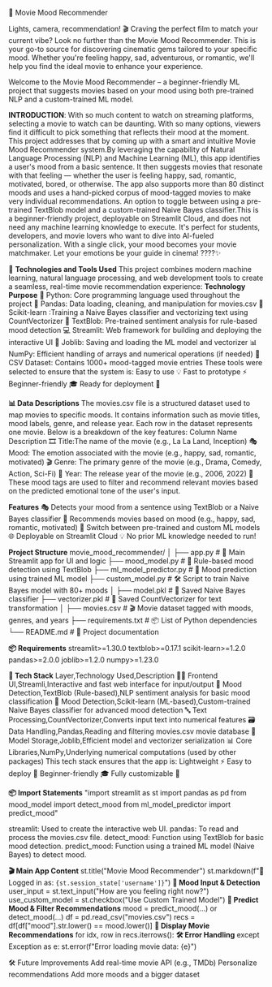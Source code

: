 🎥 Movie Mood Recommender

Lights, camera, recommendation! 🎬 Craving the perfect film to match your current vibe? Look no further than the Movie Mood Recommender. This is your go-to source for discovering cinematic gems tailored to your specific mood. Whether you're feeling happy, sad, adventurous, or romantic, we'll help you find the ideal movie to enhance your experience.

Welcome to the Movie Mood Recommender – a beginner-friendly ML project that suggests movies based on your mood using both pre-trained NLP and a custom-trained ML model.

**INTRODUCTION**:
With so much content to watch on streaming platforms, selecting a movie to watch can be daunting. With so many options, viewers find it difficult to pick something that reflects their mood at the moment. This project addresses that by coming up with a smart and intuitive Movie Mood Recommender system.By leveraging the capability of Natural Language Processing (NLP) and Machine Learning (ML), this app identifies a user's mood from a basic sentence. It then suggests movies that resonate with that feeling — whether the user is feeling happy, sad, romantic, motivated, bored, or otherwise. The app also supports more than 80 distinct moods and uses a hand-picked corpus of mood-tagged movies to make very individual recommendations. An option to toggle between using a pre-trained TextBlob model and a custom-trained Naive Bayes classifier.This is a beginner-friendly project, deployable on Streamlit Cloud, and does not need any machine learning knowledge to execute.
It's perfect for students, developers, and movie lovers who want to dive into AI-fueled personalization. With a single click, your mood becomes your movie matchmaker.
Let your emotions be your guide in cinema! ????️✨

🧠 **Technologies and Tools Used**
This project combines modern machine learning, natural language processing, and web development tools to create a seamless, real-time movie recommendation experience:
**Technology	Purpose**
🐍 Python:	Core programming language used throughout the project
🧾 Pandas:	Data loading, cleaning, and manipulation for movies.csv
🔢 Scikit-learn	:Training a Naive Bayes classifier and vectorizing text using CountVectorizer
🧠 TextBlob: Pre-trained sentiment analysis for rule-based mood detection
💻 Streamlit: Web framework for building and deploying the interactive UI
💾 Joblib: Saving and loading the ML model and vectorizer
📊 NumPy: Efficient handling of arrays and numerical operations (if needed)
📁 CSV Dataset: Contains 1000+ mood-tagged movie entries
These tools were selected to ensure that the system is:
Easy to use 💡
Fast to prototype ⚡
Beginner-friendly 🎓
Ready for deployment 🚀

**📊 Data Descriptions**
The movies.csv file is a structured dataset used to map movies to specific moods. It contains information such as movie titles, mood labels, genre, and release year. Each row in the dataset represents one movie.
Below is a breakdown of the key features:
Column Name	Description
🎞 Title:The name of the movie (e.g., La La Land, Inception)
🎭 Mood: The emotion associated with the movie (e.g., happy, sad, romantic, motivated)
🎬 Genre: The primary genre of the movie (e.g., Drama, Comedy, Action, Sci-Fi)
📅 Year: The release year of the movie (e.g., 2006, 2022)
🧠 These mood tags are used to filter and recommend relevant movies based on the predicted emotional tone of the user's input.

**Features**
🎭 Detects your mood from a sentence using TextBlob or a Naive Bayes classifier
🍿 Recommends movies based on mood (e.g., happy, sad, romantic, motivated)
🧠 Switch between pre-trained and custom ML models
🌐 Deployable on Streamlit Cloud
💡 No prior ML knowledge needed to run!

**Project Structure**
movie_mood_recommender/
│
├── app.py                  # 🎯 Main Streamlit app for UI and logic
├── mood_model.py           # 🧠 Rule-based mood detection using TextBlob
├── ml_model_predictor.py   # 🤖 Mood prediction using trained ML model
├── custom_model.py         # 🛠️ Script to train Naive Bayes model with 80+ moods
│
├── model.pkl               # 🧾 Saved Naive Bayes classifier
├── vectorizer.pkl          # 🧾 Saved CountVectorizer for text transformation
│
├── movies.csv              # 🎬 Movie dataset tagged with moods, genres, and years
├── requirements.txt        # 📦 List of Python dependencies
└── README.md               # 📘 Project documentation


**📦 Requirements**
streamlit>=1.30.0
textblob>=0.17.1
scikit-learn>=1.2.0
pandas>=2.0.0
joblib>=1.2.0
numpy>=1.23.0


**🧠 Tech Stack**
Layer,Technology Used,Description
👨‍💻 Frontend UI,Streamli,Interactive and fast web interface for input/output
🧠 Mood Detection,TextBlob (Rule-based),NLP sentiment analysis for basic mood classification
🧠 Mood Detection,Scikit-learn (ML-based),Custom-trained Naive Bayes classifier for advanced mood detection
🔤 Text Processing,CountVectorizer,Converts input text into numerical features
🗃️ Data Handling,Pandas,Reading and filtering movies.csv movie database
💾 Model Storage,Joblib,Efficient model and vectorizer serialization
📊 Core Libraries,NumPy,Underlying numerical computations (used by other packages)
This tech stack ensures that the app is:
Lightweight ⚡
Easy to deploy 🚀
Beginner-friendly 🎓
Fully customizable 🔧

**📦 Import Statements**
"import streamlit as st
import pandas as pd
from mood_model import detect_mood
from ml_model_predictor import predict_mood"

streamlit: Used to create the interactive web UI.
pandas: To read and process the movies.csv file.
detect_mood: Function using TextBlob for basic mood detection.
predict_mood: Function using a trained ML model (Naive Bayes) to detect mood.

**🎬 Main App Content**
st.title("Movie Mood Recommender")
st.markdown(f"👤 Logged in as: `{st.session_state['username']}`")
**💬 Mood Input & Detection**
user_input = st.text_input("How are you feeling right now?")
use_custom_model = st.checkbox("Use Custom Trained Model")
**🧠 Predict Mood & Filter Recommendations**
mood = predict_mood(...) or detect_mood(...)
df = pd.read_csv("movies.csv")
recs = df[df["mood"].str.lower() == mood.lower()]
**🎥 Display Movie Recommendations**
for idx, row in recs.iterrows():
**🛠 Error Handling**
except Exception as e:
    st.error(f"Error loading movie data: {e}")


🛠 Future Improvements
Add real-time movie API (e.g., TMDb)
Personalize recommendations
Add more moods and a bigger dataset
